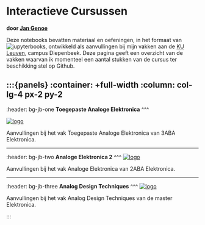 # Interactieve Cursussen

**door [Jan Genoe](https://www.kuleuven.be/wieiswie/nl/person/00004269)**

Deze notebooks bevatten materiaal en oefeningen, in het formaat van ![jupyterbook](https://jupyterbook.org/badge.svg)s, ontwikkeld als aanvullingen bij mijn vakken aan de [KU Leuven](https://www.kuleuven.be), campus Diepenbeek. Deze pagina geeft een overzicht van de vakken waarvan ik momenteel een aantal stukken van de cursus ter beschikking stel op Github.


:::{panels}
:container: +full-width
:column: col-lg-4 px-2 py-2
---
:header: bg-jb-one
**Toegepaste Analoge Elektronica**
^^^

[![logo](./images/logo.svg)](https://jangenoe.github.io/InteractieveCursus/ToegepasteAnalogeElektronica/intro.html)

Aanvullingen bij het vak Toegepaste Analoge Elektronica van 3ABA Elektronica.

---
:header: bg-jb-two
**Analoge Elektronica 2**
^^^
[![logo](./images/logoAnaloge2.svg)](https://jangenoe.github.io/InteractieveCursus/AnalogeElektronica2/intro.html)

Aanvullingen bij het vak Analoge Elektronica van 2ABA Elektronica.

---
:header: bg-jb-three
**Analog Design Techniques**
^^^
[![logo](./images/logoDesignTechniques.svg)](https://jangenoe.github.io/InteractieveCursus/AnalogDesignTechniques/intro.html)

Aanvullingen bij het vak Analog Design Techniques van de master Elektronica.

:::
